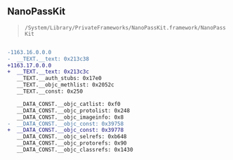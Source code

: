 ## NanoPassKit

> `/System/Library/PrivateFrameworks/NanoPassKit.framework/NanoPassKit`

```diff

-1163.16.0.0.0
-  __TEXT.__text: 0x213c38
+1163.17.0.0.0
+  __TEXT.__text: 0x213c3c
   __TEXT.__auth_stubs: 0x17e0
   __TEXT.__objc_methlist: 0x2052c
   __TEXT.__const: 0x250

   __DATA_CONST.__objc_catlist: 0xf0
   __DATA_CONST.__objc_protolist: 0x248
   __DATA_CONST.__objc_imageinfo: 0x8
-  __DATA_CONST.__objc_const: 0x39758
+  __DATA_CONST.__objc_const: 0x39778
   __DATA_CONST.__objc_selrefs: 0xb648
   __DATA_CONST.__objc_protorefs: 0x90
   __DATA_CONST.__objc_classrefs: 0x1430

```
